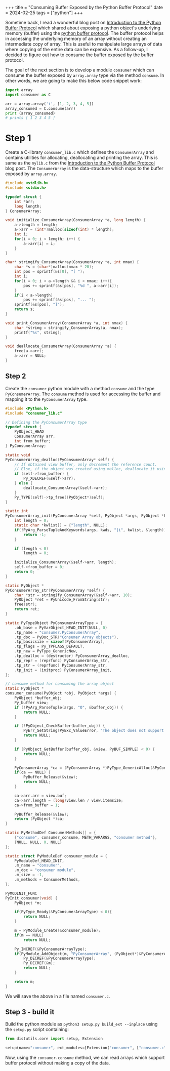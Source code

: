 +++
title = "Consuming Buffer Exposed by the Python Buffer Protocol"
date = 2024-02-25
tags = ["python"]
+++

Sometime back, I read a wonderful blog post on [Introduction to the Python Buffer Protocol](http://jakevdp.github.io/blog/2014/05/05/introduction-to-the-python-buffer-protocol/) which shared about exposing a python object's underlying memory (buffer) using the [python buffer protocol](https://docs.python.org/3/c-api/buffer.html).
The buffer protocol helps in accessing the underlying memory of an array without creating an intermediate copy of array.
This is useful to manipulate large arrays of data where copying of the entire data can be expensive.
As a follow-up, I decided to figure out how to consume the buffer exposed by the buffer protocol.

The goal of the next section is to develop a module `consumer` which can consume the buffer exposed by `array.array` type via the method `consume`. In other words, we are going to make this below code snippet work:

```py
import array
import consumer as C

arr = array.array('i', [1, 2, 3, 4, 5])
array_consumed = C.consume(arr)
print (array_consumed)
# prints [ 1 2 3 4 5 ]
```

# Step 1
Create a C-library `consumer_lib.c` which defines the `ConsumerArray` and contains utilities for allocating, deallocating and printing the array. This is same as the `mylib.c` from the [Introduction to the Python Buffer Protocol](http://jakevdp.github.io/blog/2014/05/05/introduction-to-the-python-buffer-protocol/) blog post. The `ConsumerArray` is the data-structure which maps to the buffer exposed by `array.array`.
```c
#include <stdlib.h>
#include <stdio.h>

typedef struct {
	int *arr;
	long length;
} ConsumerArray;

void initialize_ConsumerArray(ConsumerArray *a, long length) {
	a->length = length;
	a->arr = (int*)malloc(sizeof(int) * length);
	int i;
	for(i = 0; i < length; i++) {
		a->arr[i] = i;
	}
}

char* stringify_ConsumerArray(ConsumerArray *a, int nmax) {
	char *s = (char*)malloc(nmax * 20);
	int pos = sprintf(&s[0], "[ ");
	int i;
	for(i = 0; i < a->length && i < nmax; i++){
		pos += sprintf(&s[pos], "%d ", a->arr[i]);
	}
	if(i < a->length)
		pos += sprintf(&s[pos], "... ");
	sprintf(&s[pos], "]");
	return s;
}

void print_ConsumerArray(ConsumerArray *a, int nmax) {
	char *string = stringify_ConsumerArray(a, nmax);
	printf("%s", string);
}

void deallocate_ConsumerArray(ConsumerArray *a) {
	free(a->arr);
	a->arr = NULL;
}
```

## Step 2
Create the `consumer` python module with a method `consume` and the type `PyConsumerArray`.
The `consume` method is used for accessing the buffer and mapping it to the `PyConsumerArray` type.

```c
#include <Python.h>
#include "consumer_lib.c"

// Defining the PyConsumerArray type
typedef struct {
	PyObject_HEAD
	ConsumerArray arr;
	int from_buffer;
} PyConsumerArray;

static void
PyConsumerArray_dealloc(PyConsumerArray* self) {
	// If obtained view buffer, only decrement the reference count.
	// Else, if the object was created using malloc, deallocate it using free.
	if (self->from_buffer) {
		Py_XDECREF(&self->arr);
	} else {
		deallocate_ConsumerArray(&self->arr);
	}
	Py_TYPE(self)->tp_free((PyObject*)self);
}

static int
PyConsumerArray_init(PyConsumerArray *self, PyObject *args, PyObject *kwds) {
	int length = 0;
	static char *kwlist[] = {"length", NULL};
	if(!PyArg_ParseTupleAndKeywords(args, kwds, "|i", kwlist, &length)) {
		return -1;
	}

	if (length < 0)
		length = 0;

	initialize_ConsumerArray(&self->arr, length);
	self->from_buffer = 0;
	return 0;
}

static PyObject *
PyConsumerArray_str(PyConsumerArray *self) {
	char *str = stringify_ConsumerArray(&self->arr, 10);
	PyObject *ret = PyUnicode_FromString(str);
	free(str);
	return ret;
}

static PyTypeObject PyConsumerArrayType = {
    .ob_base = PyVarObject_HEAD_INIT(NULL, 0)
    .tp_name = "consumer.PyConsumerArray",
    .tp_doc = PyDoc_STR("Consumer Array objects"),
    .tp_basicsize = sizeof(PyConsumerArray),
    .tp_flags = Py_TPFLAGS_DEFAULT,
    .tp_new = PyType_GenericNew,
    .tp_dealloc = (destructor) PyConsumerArray_dealloc,
	.tp_repr = (reprfunc) PyConsumerArray_str,
	.tp_str = (reprfunc) PyConsumerArray_str,
	.tp_init = (initproc) PyConsumerArray_init,
};

// consume method for consuming the array object
static PyObject *
consumer_consume(PyObject *obj, PyObject *args) {
	PyObject *buffer_obj;
	Py_buffer view;
	if (!PyArg_ParseTuple(args, "O", &buffer_obj)) {
		return NULL;
	}

	if (!PyObject_CheckBuffer(buffer_obj)) {
		PyErr_SetString(PyExc_ValueError, "The object does not support buffer protocol.");
		return NULL;
	}

	if (PyObject_GetBuffer(buffer_obj, &view, PyBUF_SIMPLE) < 0) {
	 	return NULL;
	}

 	PyConsumerArray *ca = (PyConsumerArray *)PyType_GenericAlloc(&PyConsumerArrayType, 0);
	if(ca == NULL) {
		PyBuffer_Release(&view);
		return NULL;
	}

	ca->arr.arr = view.buf;
	ca->arr.length = (long)view.len / view.itemsize;
	ca->from_buffer = 1;

	PyBuffer_Release(&view);
	return (PyObject *)ca;
}

static PyMethodDef ConsumerMethods[] = {
	{"consume", consumer_consume, METH_VARARGS, "consumer method"},
	{NULL, NULL, 0, NULL}
};

static struct PyModuleDef consumer_module = {
	PyModuleDef_HEAD_INIT,
	.m_name = "consumer",
	.m_doc = "consumer module",
	.m_size = -1,
	.m_methods = ConsumerMethods,
};

PyMODINIT_FUNC
PyInit_consumer(void) {
	PyObject *m;

	if(PyType_Ready(&PyConsumerArrayType) < 0){
		return NULL;
	}

	m = PyModule_Create(&consumer_module);
	if(m == NULL)
		return NULL;

	Py_INCREF(&PyConsumerArrayType);
	if(PyModule_AddObject(m, "PyConsumerArray", (PyObject*)&PyConsumerArrayType) < 0) {
		Py_DECREF(&PyConsumerArrayType);
		Py_DECREF(&m);
		return NULL;
	}

	return m;
}
```

We will save the above in a file named `consumer.c`.

## Step 3 - build it
Build the python module as `python3 setup.py build_ext --inplace` using the `setup.py` script containing:
```py
from distutils.core import setup, Extension

setup(name="consumer", ext_modules=[Extension("consumer", ["consumer.c"])])
```

Now, using the `consumer.consume` method, we can read arrays which support buffer protocol without making a copy of the data.

